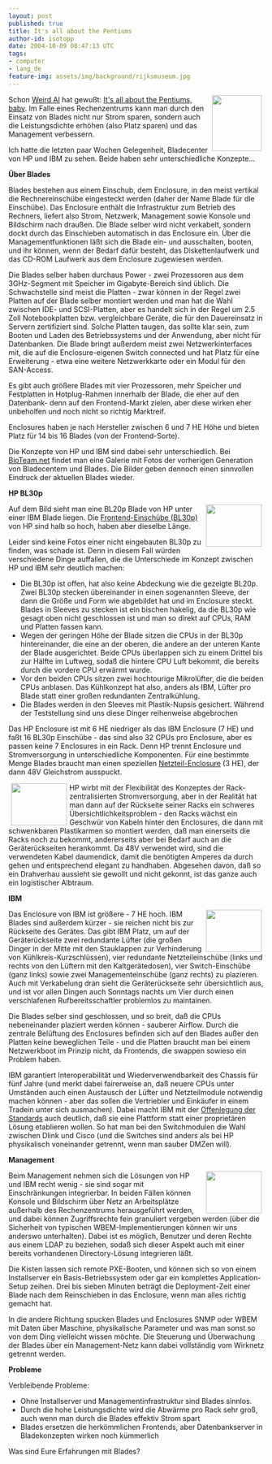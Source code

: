 ```yaml
---
layout: post
published: true
title: It's all about the Pentiums
author-id: isotopp
date: 2004-10-09 08:47:13 UTC
tags:
- computer
- lang_de
feature-img: assets/img/background/rijksmuseum.jpg
---
```

<img width='98' height='110' border='0' hspace='5' align='right' src='/uploads/hp-bl30p.serendipityThumb.gif' alt='' /> Schon <a href="http://www.weirdal.com/">Weird Al</a> hat gewußt: <a href="http://www.song-text.com/146/">It's all about the Pentiums, baby</a>. Im Falle eines Rechenzentrums kann man durch den Einsatz von Blades nicht nur Strom sparen, sondern auch die Leistungsdichte erhöhen (also Platz sparen) und das Management verbessern.

Ich hatte die letzten paar Wochen Gelegenheit, Bladecenter von HP und IBM zu sehen. Beide haben sehr unterschiedliche Konzepte...
<br clear='all' />

<b>Über Blades</b>

Blades bestehen aus einem Einschub, dem Enclosure, in den meist vertikal die Rechnereinschübe eingesteckt werden (daher der Name Blade für die Einschübe). Das Enclosure enthält die Infrastruktur zum Betrieb des Rechners, liefert also Strom, Netzwerk, Management sowie Konsole und Bildschirm nach draußen. Die Blade selber wird nicht verkabelt, sondern dockt durch das Einschieben automatisch in das Enclosure ein. Über die Managementfunktionen läßt sich die Blade ein- und ausschalten, booten, und ihr können, wenn der Bedarf dafür besteht, das Diskettenlaufwerk und das CD-ROM Laufwerk aus dem Enclosure zugewiesen werden.

Die Blades selber haben durchaus Power - zwei Prozessoren aus dem 3GHz-Segment mit Speicher im Gigabyte-Bereich sind üblich. Die Schwachstelle sind meist die Platten - zwar können in der Regel zwei Platten auf der Blade selber montiert werden und man hat die Wahl zwischen IDE- und SCSI-Platten, aber es handelt sich in der Regel um 2.5 Zoll Notebookplatten bzw. vergleichbare Geräte, die für den Dauereinsatz in Servern zertifiziert sind. Solche Platten taugen, das sollte klar sein, zum Booten und Laden des Betriebssystems und der Anwendung, aber nicht für Datenbanken. Die Blade bringt außerdem meist zwei Netzwerkinterfaces mit, die auf die Enclosure-eigenen Switch connected und hat Platz für eine Erweiterung - etwa eine weitere Netzwerkkarte oder ein Modul für den SAN-Access.

Es gibt auch größere Blades mit vier Prozessoren, mehr Speicher und Festplatten in Hotplug-Rahmen innerhalb der Blade, die eher auf den Datenbank- denn auf den Frontend-Markt zielen, aber diese wirken eher unbeholfen und noch nicht so richtig Marktreif.

Enclosures haben je nach Hersteller zwischen 6 und 7 HE Höhe und bieten Platz für 14 bis 16 Blades (von der Frontend-Sorte).

Die Konzepte von HP und IBM sind dabei sehr unterschiedlich. Bei <a href="http://bioteam.net/gallery/miscBladeServers">BioTeam.net</a> findet man eine Galerie mit Fotos der vorherigen Generation von Bladecentern und Blades. Die Bilder geben dennoch einen sinnvollen Eindruck der aktuellen Blades wieder.

<b>HP BL30p</b>

<a href='http://bioteam.net/gallery/miscBladeServers/Roll_24_16'><img width='110' height='83' border='0' hspace='5' align='right' src='/uploads/bladevergleich.serendipityThumb.jpg' alt='' /></a> Auf dem Bild sieht man eine BL20p Blade von HP unter einer IBM Blade liegen. Die <a href="http://h18004.www1.hp.com/products/servers/proliant-bl/p-class/30p/">Frontend-Einschübe (BL30p)</a> von HP sind halb so hoch, haben aber dieselbe Länge. 

Leider sind keine Fotos einer nicht eingebauten BL30p zu finden, was schade ist. Denn in diesem Fall würden verschiedene Dinge auffallen, die die Unterschiede im Konzept zwischen HP und IBM sehr deutlich machen: <ul><li>Die BL30p ist offen, hat also keine Abdeckung wie die gezeigte BL20p. Zwei BL30p stecken übereinander in einen sogenannten Sleeve, der dann die Größe und Form wie abgebildet hat und im Enclosure steckt. Blades in Sleeves zu stecken ist ein bischen hakelig, da die BL30p wie gesagt oben nicht geschlossen ist und man so direkt auf CPUs, RAM und Platten fassen kann.</li><li>Wegen der geringen Höhe der Blade sitzen die CPUs in der BL30p hintereinander, die eine an der oberen, die andere an der unteren Kante der Blade ausgerichtet. Beide CPUs überlappen sich zu einem Drittel bis zur Hälfte im Luftweg, sodaß die hintere CPU Luft bekommt, die bereits durch die vordere CPU erwärmt wurde.</li><li>Vor den beiden CPUs sitzen zwei hochtourige Mikrolüfter, die die beiden CPUs anblasen. Das Kühlkonzept hat also, anders als IBM, Lüfter pro Blade statt einer großen redundanten Zentralkühlung.</li><li>Die Blades werden in den Sleeves mit Plastik-Nupsis gesichert. Während der Teststellung sind uns diese Dinger reihenweise abgebrochen</li></ul> Das HP Enclosure ist mit 6 HE niedriger als das IBM Enclosure (7 HE) und faßt 16 BL30p Einschübe - das sind also 32 CPUs pro Enclosure, aber es passen keine 7 Enclosures in ein Rack. Denn HP trennt Enclosure und Stromversorgung in unterschiedliche Komponenten. Für eine bestimmte Menge Blades braucht man einen speziellen <a href="http://h18004.www1.hp.com/products/blades/components/powersubsystem.html">Netzteil-Enclosure</a> (3 HE), der dann 48V Gleichstrom ausspuckt.

<a href='http://bioteam.net/gallery/miscBladeServers/Roll_24_5'><img width='110' height='83' border='0' hspace='5' align='left' src='/uploads/hp-powersubsystem.serendipityThumb.jpg' alt='' /></a> HP wirbt mit der Flexibilität des Konzeptes der Rack-zentralisierten Stromversorgung, aber in der Realität hat man dann auf der Rückseite seiner Racks ein schweres Übersichtlichkeitsproblem - den Racks wächst ein Geschwür von Kabeln hinter den Enclosures, die dann mit schwenkbaren Plastikarmen so montiert werden, daß man einerseits die Racks noch zu bekommt, andererseits aber bei Bedarf auch an die Geräterückseiten herankommt. Da 48V verwendet wird, sind die verwendeten Kabel daumendick, damit die benötigten Amperes da durch gehen und entsprechend elegant zu handhaben. Abgesehen davon, daß so ein Drahverhau aussieht sie gewollt und nicht gekonnt, ist das ganze auch ein logistischer Albtraum.

<b>IBM</b>

<a href='http://bioteam.net/gallery/miscBladeServers/Roll_24_6'><img width='110' height='83' border='0' hspace='5' align='right' src='/uploads/ibm-rueckseite.serendipityThumb.jpg' alt='' /></a> Das Enclosure von IBM ist größere - 7 HE hoch. IBM Blades sind außerdem kürzer - sie reichen nicht bis zur Rückseite des Gerätes. Das gibt IBM Platz, um auf der Geräterückseite zwei redundante Lüfter (die großen Dinger in der Mitte mit den Stauklappen zur Verhinderung von Kühlkreis-Kurzschlüssen), vier redundante Netzteileinschübe (links und rechts von den Lüftern mit den Kaltgerätedosen), vier Switch-Einschübe (ganz links) sowie zwei Managementeinschübe (ganz rechts) zu plazieren. Auch mit Verkabelung dran sieht die Geräterückseite sehr übersichtlich aus, und ist vor allen Dingen auch Sonntags nachts um Vier durch einen verschlafenen Rufbereitsschaftler problemlos zu maintainen.

Die Blades selber sind geschlossen, und so breit, daß die CPUs nebeneinander plaziert werden können - sauberer Airflow. Durch die zentrale Belüftung des Enclosures befinden sich auf den Blades außer den Platten keine beweglichen Teile - und die Platten braucht man bei einem Netzwerkboot im Prinzip nicht, da Frontends, die swappen sowieso ein Problem haben.

IBM garantiert Interoperabilität und Wiederverwendbarkeit des Chassis für fünf Jahre (und merkt dabei fairerweise an, daß neuere CPUs unter Umständen auch einen Austausch der Lüfter und Netzteilmodule notwendig machen können - aber das sollen die Vertriebler und Einkäufer in einem Tradein unter sich ausmachen). Dabei macht IBM mit der <a href="http://www.heise.de/newsticker/meldung/50645">Offenlegung der Standards</a> auch deutlich, daß sie eine Plattform statt einer proprietären Lösung etablieren wollen. So hat man bei den Switchmodulen die Wahl zwischen Dlink und Cisco (und die Switches sind anders als bei HP physikalisch voneinander getrennt, wenn man sauber DMZen will).

<b>Management</b>

<a href='http://bioteam.net/gallery/miscBladeServers/Roll_24_4'><img width='110' height='83' border='0' hspace='5' align='right' src='/uploads/ibm-blade-vorderseite.serendipityThumb.jpg' alt='' /></a> Beim Management nehmen sich die Lösungen von HP und IBM recht wenig - sie sind sogar mit Einschränkungen integrierbar. In beiden Fällen können Konsole und Bildschirm über Netz an Arbeitsplätze außerhalb des Rechenzentrums herausgeführt werden, und dabei können Zugriffsrechte fein granuliert vergeben werden (über die Sicherheit von typischen WBEM-Implementierungen können wir uns anderswo unterhalten). Dabei ist es möglich, Benutzer und deren Rechte aus einem LDAP zu beziehen, sodaß sich dieser Aspekt auch mit einer bereits vorhandenen Directory-Lösung integrieren läßt.

Die Kisten lassen sich remote PXE-Booten, und können sich so von einem Installserver ein Basis-Betriebssystem oder gar ein komplettes Application-Setup zeihen. Drei bis sieben Minuten beträgt die Deployment-Zeit einer Blade nach dem Reinschieben in das Enclosure, wenn man alles richtig gemacht hat.

In die andere Richtung spucken Blades und Enclosures SNMP oder WBEM mit Daten über Maschine, physikalische Parameter und was man sonst so von dem Ding vielleicht wissen möchte. Die Steuerung und Überwachung der Blades über ein Management-Netz kann dabei vollständig vom Wirknetz getrennt werden.

<b>Probleme</b>

Verbleibende Probleme: <ul><li>Ohne Installserver und Managementinfrastruktur sind Blades sinnlos.</li><li>Durch die hohe Leistungsdichte wird die Abwärme pro Rack sehr groß, auch wenn man durch die Blades effektiv Strom spart</li><li>Blades ersetzen die herkömmlichen Frontends, aber Datenbankserver in Bladekonzepten wirken noch kümmerlich</li></ul> Was sind Eure Erfahrungen mit Blades?
